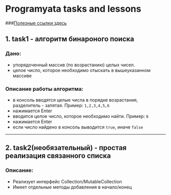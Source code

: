 # Programyata tasks and lessons

###[Полезные ссылки здесь](LINKS.md)

## 1. task1 - алгоритм бинароного поиска

### Дано: 
- упорядоченный массив (по возрастанию) целых чисел.
- целое число, которое необходимо отыскать в вышеуказанном массиве

### Описание работы алгоритма:
- в консоль вводятся целые числа в порядке возрастания, разделитель - запятая. Пример: `1,2,3,4,5,6`
- нажимается Enter
- вводится целое число, которое необходимо найти. Пример: `6`
- нажимается Enter
- если число найдено в консоль выводится `true`, иначе `false`

****
## 2. task2(необязательный) - простая реализация связанного списка

### Описание:
- Реализует интерфейс Collection/MutableCollection
- Имеет отдельные методы добавления в начало/конец

 

